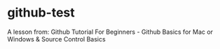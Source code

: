 # github-test
A lesson from: Github Tutorial For Beginners - Github Basics for Mac or Windows &amp; Source Control Basics
